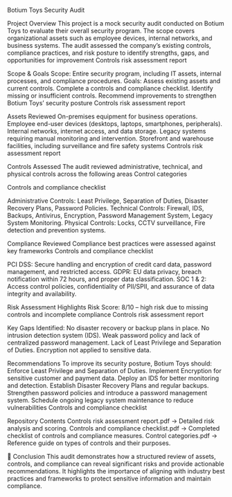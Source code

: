 Botium Toys Security Audit

Project Overview
This project is a mock security audit conducted on Botium Toys to evaluate their overall security program. The scope covers organizational assets such as employee devices, internal networks, and business systems. The audit assessed the company’s existing controls, compliance practices, and risk posture to identify strengths, gaps, and opportunities for improvement
Controls risk assessment report

Scope & Goals
Scope: Entire security program, including IT assets, internal processes, and compliance procedures.
Goals:
Assess existing assets and current controls.
Complete a controls and compliance checklist.
Identify missing or insufficient controls.
Recommend improvements to strengthen Botium Toys’ security posture
Controls risk assessment report

Assets Reviewed
On-premises equipment for business operations.
Employee end-user devices (desktops, laptops, smartphones, peripherals).
Internal networks, internet access, and data storage.
Legacy systems requiring manual monitoring and intervention.
Storefront and warehouse facilities, including surveillance and fire safety systems
Controls risk assessment report

Controls Assessed
The audit reviewed administrative, technical, and physical controls across the following areas
Control categories

Controls and compliance checklist

Administrative Controls: Least Privilege, Separation of Duties, Disaster Recovery Plans, Password Policies.
Technical Controls: Firewall, IDS, Backups, Antivirus, Encryption, Password Management System, Legacy System Monitoring.
Physical Controls: Locks, CCTV surveillance, Fire detection and prevention systems.

Compliance Reviewed
Compliance best practices were assessed against key frameworks
Controls and compliance checklist

PCI DSS: Secure handling and encryption of credit card data, password management, and restricted access.
GDPR: EU data privacy, breach notification within 72 hours, and proper data classification.
SOC 1 & 2: Access control policies, confidentiality of PII/SPII, and assurance of data integrity and availability.

Risk Assessment Highlights
Risk Score: 8/10 – high risk due to missing controls and incomplete compliance
Controls risk assessment report

Key Gaps Identified:
No disaster recovery or backup plans in place.
No intrusion detection system (IDS).
Weak password policy and lack of centralized password management.
Lack of Least Privilege and Separation of Duties.
Encryption not applied to sensitive data.

Recommendations
To improve its security posture, Botium Toys should:
Enforce Least Privilege and Separation of Duties.
Implement Encryption for sensitive customer and payment data.
Deploy an IDS for better monitoring and detection.
Establish Disaster Recovery Plans and regular backups.
Strengthen password policies and introduce a password management system.
Schedule ongoing legacy system maintenance to reduce vulnerabilities
Controls and compliance checklist

Repository Contents
Controls risk assessment report.pdf → Detailed risk analysis and scoring.
Controls and compliance checklist.pdf → Completed checklist of controls and compliance measures.
Control categories.pdf → Reference guide on types of controls and their purposes.

📄 Conclusion
This audit demonstrates how a structured review of assets, controls, and compliance can reveal significant risks and provide actionable recommendations. It highlights the importance of aligning with industry best practices and frameworks to protect sensitive information and maintain compliance.
